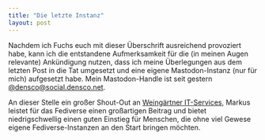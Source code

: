 ```yaml
---
title: "Die letzte Instanz"
layout: post
---
```


Nachdem ich Fuchs euch mit dieser Überschrift ausreichend provoziert habe, kann ich die entstandene Aufmerksamkeit für die (in meinen Augen relevante) Ankündigung nutzen, dass ich meine Überlegungen aus dem letzten Post in die Tat umgesetzt und eine eigene Mastodon-Instanz (nur für mich) aufgesetzt habe. Mein Mastodon-Handle ist seit gestern [@densco@social.densco.net](https://social.densco.net/@densco).

An dieser Stelle ein großer Shout-Out an [Weingärtner IT-Services](https://weingaertner-it.de/), Markus leistet für das Fediverse einen großartigen Beitrag und bietet niedrigschwellig einen guten Einstieg für Menschen, die ohne viel Gewese eigene Fediverse-Instanzen an den Start bringen möchten.
